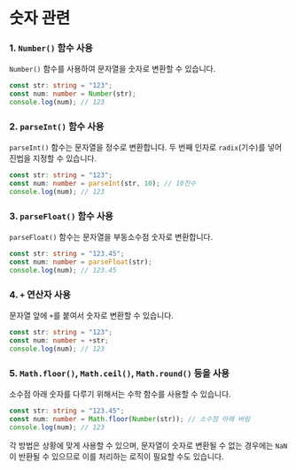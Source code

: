 # 숫자 관련

### 1. `Number()` 함수 사용

`Number()` 함수를 사용하여 문자열을 숫자로 변환할 수 있습니다.

```typescript
const str: string = "123";
const num: number = Number(str);
console.log(num); // 123
```

### 2. `parseInt()` 함수 사용
`parseInt()` 함수는 문자열을 정수로 변환합니다. 두 번째 인자로 `radix`(기수)를 넣어 진법을 지정할 수 있습니다.

```typescript
const str: string = "123";
const num: number = parseInt(str, 10); // 10진수
console.log(num); // 123
```

### 3. `parseFloat()` 함수 사용
`parseFloat()` 함수는 문자열을 부동소수점 숫자로 변환합니다.

```typescript
const str: string = "123.45";
const num: number = parseFloat(str);
console.log(num); // 123.45
```

### 4. `+` 연산자 사용
문자열 앞에 `+`를 붙여서 숫자로 변환할 수 있습니다.

```typescript
const str: string = "123";
const num: number = +str;
console.log(num); // 123
```

### 5. `Math.floor()`, `Math.ceil()`, `Math.round()` 등을 사용
소수점 아래 숫자를 다루기 위해서는 수학 함수를 사용할 수 있습니다.

```typescript
const str: string = "123.45";
const num: number = Math.floor(Number(str)); // 소수점 아래 버림
console.log(num); // 123
```

각 방법은 상황에 맞게 사용할 수 있으며, 문자열이 숫자로 변환될 수 없는 경우에는 `NaN`이 반환될 수 있으므로 이를 처리하는 로직이 필요할 수도 있습니다.